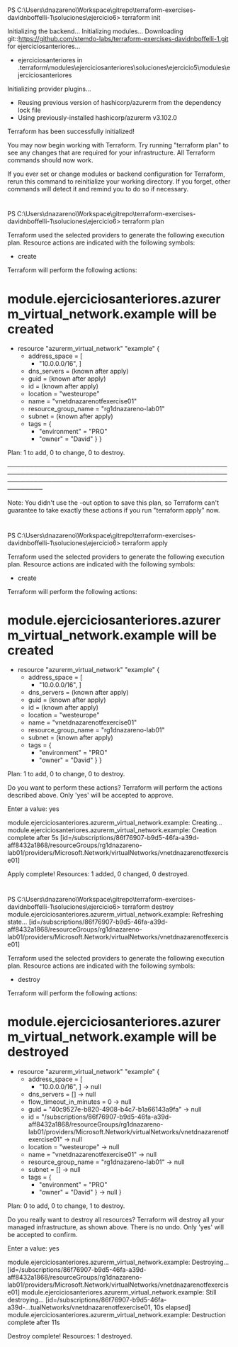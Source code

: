 # ##################################################################################################################
PS C:\Users\dnazareno\Workspace\gitrepo\terraform-exercises-davidnboffelli-1\soluciones\ejercicio6> terraform init

Initializing the backend...
Initializing modules...
Downloading git::https://github.com/stemdo-labs/terraform-exercises-davidnboffelli-1.git for ejerciciosanteriores...
- ejerciciosanteriores in .terraform\modules\ejerciciosanteriores\soluciones\ejercicio5\modules\ejerciciosanteriores

Initializing provider plugins...
- Reusing previous version of hashicorp/azurerm from the dependency lock file
- Using previously-installed hashicorp/azurerm v3.102.0

Terraform has been successfully initialized!

You may now begin working with Terraform. Try running "terraform plan" to see
any changes that are required for your infrastructure. All Terraform commands
should now work.

If you ever set or change modules or backend configuration for Terraform,
rerun this command to reinitialize your working directory. If you forget, other
commands will detect it and remind you to do so if necessary.
# ##################################################################################################################
PS C:\Users\dnazareno\Workspace\gitrepo\terraform-exercises-davidnboffelli-1\soluciones\ejercicio6> terraform plan

Terraform used the selected providers to generate the following execution plan. Resource actions are indicated with the following symbols:
  + create

Terraform will perform the following actions:

  # module.ejerciciosanteriores.azurerm_virtual_network.example will be created
  + resource "azurerm_virtual_network" "example" {
      + address_space       = [
          + "10.0.0.0/16",
        ]
      + dns_servers         = (known after apply)
      + guid                = (known after apply)
      + id                  = (known after apply)
      + location            = "westeurope"
      + name                = "vnetdnazarenotfexercise01"
      + resource_group_name = "rg1dnazareno-lab01"
      + subnet              = (known after apply)
      + tags                = {
          + "environment" = "PRO"
          + "owner"       = "David"
        }
    }

Plan: 1 to add, 0 to change, 0 to destroy.

────────────────────────────────────────────────────────────────────────────────────────────────────────────────────────────────────────────────────────────── 

Note: You didn't use the -out option to save this plan, so Terraform can't guarantee to take exactly these actions if you run "terraform apply" now.
# ##################################################################################################################
PS C:\Users\dnazareno\Workspace\gitrepo\terraform-exercises-davidnboffelli-1\soluciones\ejercicio6> terraform apply

Terraform used the selected providers to generate the following execution plan. Resource actions are indicated with the following symbols:
  + create

Terraform will perform the following actions:

  # module.ejerciciosanteriores.azurerm_virtual_network.example will be created
  + resource "azurerm_virtual_network" "example" {
      + address_space       = [
          + "10.0.0.0/16",
        ]
      + dns_servers         = (known after apply)
      + guid                = (known after apply)
      + id                  = (known after apply)
      + location            = "westeurope"
      + name                = "vnetdnazarenotfexercise01"
      + resource_group_name = "rg1dnazareno-lab01"
      + subnet              = (known after apply)
      + tags                = {
          + "environment" = "PRO"
          + "owner"       = "David"
        }
    }

Plan: 1 to add, 0 to change, 0 to destroy.

Do you want to perform these actions?
  Terraform will perform the actions described above.
  Only 'yes' will be accepted to approve.

  Enter a value: yes

module.ejerciciosanteriores.azurerm_virtual_network.example: Creating...
module.ejerciciosanteriores.azurerm_virtual_network.example: Creation complete after 5s [id=/subscriptions/86f76907-b9d5-46fa-a39d-aff8432a1868/resourceGroups/rg1dnazareno-lab01/providers/Microsoft.Network/virtualNetworks/vnetdnazarenotfexercise01]

Apply complete! Resources: 1 added, 0 changed, 0 destroyed.
# ##################################################################################################################
PS C:\Users\dnazareno\Workspace\gitrepo\terraform-exercises-davidnboffelli-1\soluciones\ejercicio6> terraform destroy
module.ejerciciosanteriores.azurerm_virtual_network.example: Refreshing state... [id=/subscriptions/86f76907-b9d5-46fa-a39d-aff8432a1868/resourceGroups/rg1dnazareno-lab01/providers/Microsoft.Network/virtualNetworks/vnetdnazarenotfexercise01]

Terraform used the selected providers to generate the following execution plan. Resource actions are indicated with the following symbols:
  - destroy

Terraform will perform the following actions:

  # module.ejerciciosanteriores.azurerm_virtual_network.example will be destroyed
  - resource "azurerm_virtual_network" "example" {
      - address_space           = [
          - "10.0.0.0/16",
        ] -> null
      - dns_servers             = [] -> null
      - flow_timeout_in_minutes = 0 -> null
      - guid                    = "40c9527e-b820-4908-b4c7-b1a66143a9fa" -> null
      - id                      = "/subscriptions/86f76907-b9d5-46fa-a39d-aff8432a1868/resourceGroups/rg1dnazareno-lab01/providers/Microsoft.Network/virtualNetworks/vnetdnazarenotfexercise01" -> null
      - location                = "westeurope" -> null
      - name                    = "vnetdnazarenotfexercise01" -> null
      - resource_group_name     = "rg1dnazareno-lab01" -> null
      - subnet                  = [] -> null
      - tags                    = {
          - "environment" = "PRO"
          - "owner"       = "David"
        } -> null
    }

Plan: 0 to add, 0 to change, 1 to destroy.

Do you really want to destroy all resources?
  Terraform will destroy all your managed infrastructure, as shown above.
  There is no undo. Only 'yes' will be accepted to confirm.

  Enter a value: yes

module.ejerciciosanteriores.azurerm_virtual_network.example: Destroying... [id=/subscriptions/86f76907-b9d5-46fa-a39d-aff8432a1868/resourceGroups/rg1dnazareno-lab01/providers/Microsoft.Network/virtualNetworks/vnetdnazarenotfexercise01]
module.ejerciciosanteriores.azurerm_virtual_network.example: Still destroying... [id=/subscriptions/86f76907-b9d5-46fa-a39d-...tualNetworks/vnetdnazarenotfexercise01, 10s elapsed]
module.ejerciciosanteriores.azurerm_virtual_network.example: Destruction complete after 11s

Destroy complete! Resources: 1 destroyed.